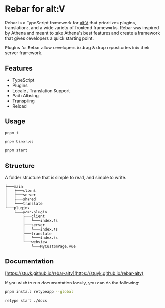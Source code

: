 # Rebar for alt:V

Rebar is a TypeScript framework for [alt:V](https://altv.mp) that prioritizes plugins, translations, and a wide variety of frontend frameworks. Rebar was inspired by Athena and meant to take Athena's best features and create a framework that gives developers a quick starting point.

Plugins for Rebar allow developers to drag & drop repositories into their server framework.

## Features

-   TypeScript
-   Plugins
-   Locale / Translation Support
-   Path Aliasing
-   Transpiling
-   Reload

## Usage

```sh
pnpm i
```

```sh
pnpm binaries
```

```sh
pnpm start
```

## Structure

A folder structure that is simple to read, and simple to write.

```
├───main
│   ├───client
│   ├───server
│   ├───shared
│   └───translate
└───plugins
    └───your-plugin
        ├───client
        │   └───index.ts
        ├───server
        │   └───index.ts
        ├───translate
        │   └───index.ts
        └───webview
            └───MyCustomPage.vue
```

## Documentation

[https://stuyk.github.io/rebar-altv](https://stuyk.github.io/rebar-altv)

If you wish to run documentation locally, you can do the following:

```sh
pnpm install retypeapp --global
```

```
retype start ./docs
```

